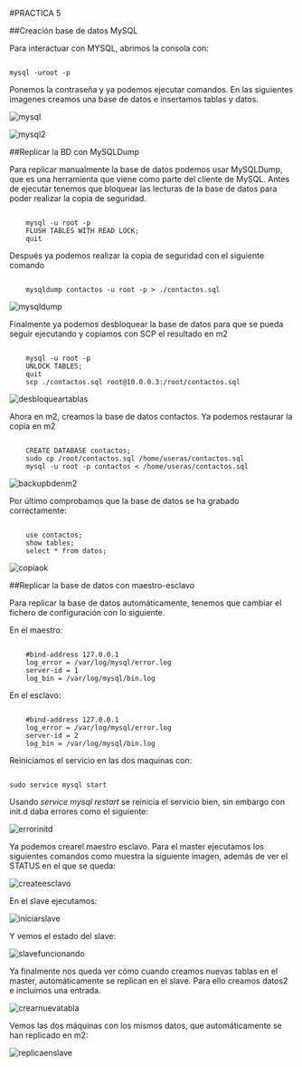 #PRACTICA 5


##Creación base de datos MySQL

Para interactuar con MYSQL, abrimos la consola con:

```

mysql -uroot -p

```

Ponemos la contraseña y ya podemos ejecutar comandos. En las siguientes imagenes creamos una base de datos e insertamos tablas y datos.

![mysql](./1mysql.png "Crear base de datos MYSQL")

![mysql2](./2mysqlcreates.png "Insertar datos en base de datos")

##Replicar la BD con MySQLDump

Para replicar manualmente la base de datos podemos usar MySQLDump, que es una herramienta que viene como parte del cliente de MySQL.
Antes de ejecutar tenemos que bloquear las lecturas de la base de datos para poder realizar la copia de seguridad.

```

	mysql -u root -p
	FLUSH TABLES WITH READ LOCK;
	quit

```

Después ya podemos realizar la copia de seguridad con el siguiente comando

```

	mysqldump contactos -u root -p > ./contactos.sql

```

![mysqldump](./3mysqldump.png "Copia de la base de datos")

Finalmente ya podemos desbloquear la base de datos para que se pueda seguir ejecutando y copiamos con SCP el resultado en m2

```

	mysql -u root -p
	UNLOCK TABLES;
	quit
	scp ./contactos.sql root@10.0.0.3:/root/contactos.sql

```

![desbloqueartablas](./4desbloqdb.png "Desbloquear base datos")

Ahora en m2, creamos la base de datos contactos. Ya podemos restaurar la copia en m2

```

	CREATE DATABASE contactos;
	sudo cp /root/contactos.sql /home/useras/contactos.sql
	mysql -u root -p contactos < /home/useras/contactos.sql

```

![backupbdenm2](./5creardbconbackup.png "Hacer backup con la DB")

Por último comprobamos que la base de datos se ha grabado correctamente:

```

	use contactos;
	show tables;
	select * from datos;

```

![copiaok](./6vercopiadbenm2.png "Comprobacion copia DB")

##Replicar la base de datos con maestro-esclavo


Para replicar la base de datos automáticamente, tenemos que cambiar el fichero de configuración con lo siguiente.

En el maestro:

```

	#bind-address 127.0.0.1
	log_error = /var/log/mysql/error.log
	server-id = 1
	log_bin = /var/log/mysql/bin.log

```

En el esclavo:

```

	#bind-address 127.0.0.1
	log_error = /var/log/mysql/error.log
	server-id = 2
	log_bin = /var/log/mysql/bin.log

```

Reiniciamos el servicio en las dos maquinas con:

```

sudo service mysql start

```

Usando *service mysql restart* se reinicia el servicio bien, sin embargo con init.d daba errores como el siguiente:

![errorinitd](./7errorinitd.png "Error al reiniciar servicio")

Ya podemos crearel maestro esclavo. 
Para el master ejecutamos los siguientes comandos como muestra la siguiente imagen, además de ver el STATUS en el que se queda:

![createesclavo](./8createesclavo.png "Sentencias para master")

En el slave ejecutamos:

![iniciarslave](./9iniciarslave.png "Sentencias para esclavo")

Y vemos el estado del slave:

![slavefuncionando](./91slavefuncionando.png "Esclavo funcionando OK")

Ya finalmente nos queda ver cómo cuando creamos nuevas tablas en el master, automáticamente se replican en el slave. Para ello creamos datos2 e incluimos una entrada.

![crearnuevatabla](./92crearnuevatabla.png "Nueva tabla datos2")

Vemos las dos máquinas con los mismos datos, que automáticamente se han replicado en m2:

![replicaenslave](./93replicaenslave.png "Datos replicados en m2")